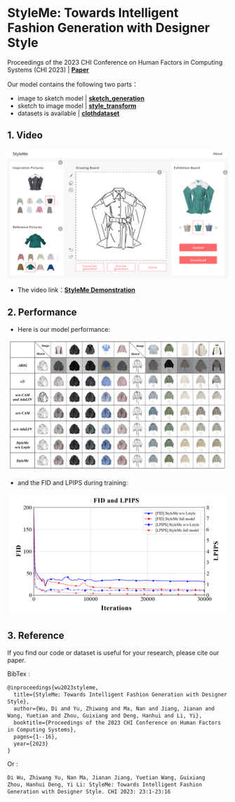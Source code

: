 # StyleMe: Towards Intelligent Fashion Generation with Designer Style

Proceedings of the 2023 CHI Conference on Human Factors in Computing Systems (CHI 2023) | [**Paper**](https://dl.acm.org/doi/fullHtml/10.1145/3544548.3581377)


Our model contains the following two parts：
- image to sketch model  |  [**sketch_generation**](https://github.com/ExponentiAI/StyleMe/tree/main/sketch_generation)
- sketch to image model  |  [**style_transform**](https://github.com/ExponentiAI/StyleMe/tree/main/styleme)
- datasets is available  |  [**clothdataset**](https://drive.google.com/drive/folders/1tAHeblEon0Awb3QchTlLq9Knyc443i3x)


## 1. Video

<p align="center">
<img src='./fig/styleme.png#pic_center' width="600px">
</p>

- The video link：**[StyleMe Demonstration](https://user-images.githubusercontent.com/43172916/218964923-1f99907c-4841-4cca-a961-fc771f22834f.mp4)**


## 2. Performance
- Here is our model performance:

<p align="center">
<img src='./fig/performance.png#pic_center' width="800px">
</p>

- and the FID and LPIPS during training:

<p align="center">
<img src='./fig/fid_lpips.png#pic_center' width="500px">
</p>

## 3. Reference

If you find our code or dataset is useful for your research, please cite our paper.

BibTex :
```
@inproceedings{wu2023styleme,
  title={StyleMe: Towards Intelligent Fashion Generation with Designer Style},
  author={Wu, Di and Yu, Zhiwang and Ma, Nan and Jiang, Jianan and Wang, Yuetian and Zhou, Guixiang and Deng, Hanhui and Li, Yi},
  booktitle={Proceedings of the 2023 CHI Conference on Human Factors in Computing Systems},
  pages={1--16},
  year={2023}
}
```

Or :
```
Di Wu, Zhiwang Yu, Nan Ma, Jianan Jiang, Yuetian Wang, Guixiang Zhou, Hanhui Deng, Yi Li: StyleMe: Towards Intelligent Fashion Generation with Designer Style. CHI 2023: 23:1-23:16
```


